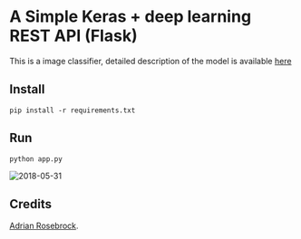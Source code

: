 # A Simple Keras + deep learning REST API (Flask)
This is a image classifier, detailed description of the model is available [here](https://blog.keras.io/building-a-simple-keras-deep-learning-rest-api.html) 

## Install
`pip install -r requirements.txt`

## Run
`python app.py`

![2018-05-31](https://user-images.githubusercontent.com/30196830/40755603-ab1ac05c-649c-11e8-8d25-68acf9d89b3d.png)


## Credits
[Adrian Rosebrock](https://github.com/jrosebr1/simple-keras-rest-api).
